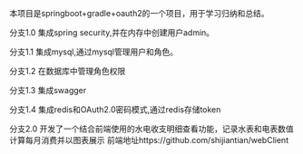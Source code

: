 本项目是springboot+gradle+oauth2的一个项目，用于学习归纳和总结。

分支1.0 集成spring security,并在内存中创建用户admin。

分支1.1 集成mysql,通过mysql管理用户和角色。

分支1.2 在数据库中管理角色权限

分支1.3 集成swagger

分支1.4 集成redis和OAuth2.0密码模式,通过redis存储token

分支2.0 开发了一个结合前端使用的水电收支明细查看功能，记录水表和电表数值计算每月消费并以图表展示
        前端地址https://github.com/shijiantian/webClient